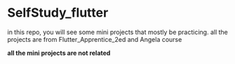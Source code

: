 # SelfStudy_flutter
in this repo, you will see some mini projects that mostly be practicing. all the projects are from Flutter_Apprentice_2ed and Angela course

**all the mini projects are not related**
